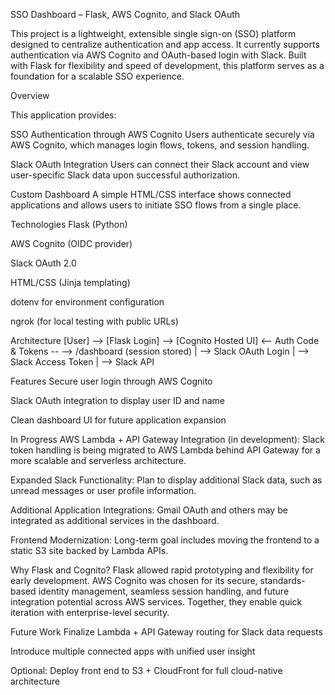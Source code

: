 SSO Dashboard – Flask, AWS Cognito, and Slack OAuth

This project is a lightweight, extensible single sign-on (SSO) platform designed to centralize authentication and app access. It currently supports authentication via AWS Cognito and OAuth-based login with Slack. Built with Flask for flexibility and speed of development, this platform serves as a foundation for a scalable SSO experience.

Overview

This application provides:

SSO Authentication through AWS Cognito
Users authenticate securely via AWS Cognito, which manages login flows, tokens, and session handling.

Slack OAuth Integration
Users can connect their Slack account and view user-specific Slack data upon successful authorization.

Custom Dashboard
A simple HTML/CSS interface shows connected applications and allows users to initiate SSO flows from a single place.

Technologies
Flask (Python)

AWS Cognito (OIDC provider)

Slack OAuth 2.0

HTML/CSS (Jinja templating)

dotenv for environment configuration

ngrok (for local testing with public URLs)

Architecture
[User] --> [Flask Login] --> [Cognito Hosted UI]
         <-- Auth Code & Tokens --
         --> /dashboard (session stored)
            |
            --> Slack OAuth Login
                |
                --> Slack Access Token
                    |
                    --> Slack API
                    
Features
Secure user login through AWS Cognito

Slack OAuth integration to display user ID and name

Clean dashboard UI for future application expansion

In Progress
AWS Lambda + API Gateway Integration (in development):
Slack token handling is being migrated to AWS Lambda behind API Gateway for a more scalable and serverless architecture.

Expanded Slack Functionality:
Plan to display additional Slack data, such as unread messages or user profile information.

Additional Application Integrations:
Gmail OAuth and others may be integrated as additional services in the dashboard.

Frontend Modernization:
Long-term goal includes moving the frontend to a static S3 site backed by Lambda APIs.

Why Flask and Cognito?
Flask allowed rapid prototyping and flexibility for early development. AWS Cognito was chosen for its secure, standards-based identity management, seamless session handling, and future integration potential across AWS services. Together, they enable quick iteration with enterprise-level security.

Future Work
Finalize Lambda + API Gateway routing for Slack data requests

Introduce multiple connected apps with unified user insight

Optional: Deploy front end to S3 + CloudFront for full cloud-native architecture
